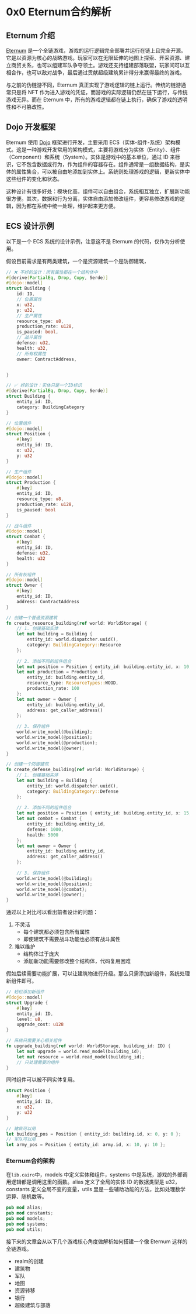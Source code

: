 # 0x0 Eternum合约解析

## Eternum 介绍
[Eternum](https://eternum-docs.realms.world/overview/introduction) 是一个全链游戏，游戏的运行逻辑完全部署并运行在链上且完全开源。它是以资源为核心的战略游戏。玩家可以在无限延伸的地图上探索、开采资源、建立商贸关系，也可以组建军队争夺领土。游戏还支持组建部落联盟，玩家间可以互相合作，也可以敌对战争，最后通过贡献超级建筑累计得分来赢得最终的游戏。

与之前的伪链游不同，Eternum 真正实现了游戏逻辑的链上运行。传统的链游通常只是将 NFT 作为进入游戏的凭证，而游戏的实际逻辑仍然在链下运行，与传统游戏无异。而在 Eternum 中，所有的游戏逻辑都在链上执行，确保了游戏的透明性和不可篡改性。

## Dojo 开发框架
Eternum 使用 [Dojo](https://book.dojoengine.org/what-is-dojo) 框架进行开发，主要采用 ECS（实体-组件-系统）架构模式。这是一种游戏开发常用的架构模式，主要将游戏分为实体（Entity）、组件（Component）和系统（System）。实体是游戏中的基本单位，通过 ID 来标识，它不包含数据或行为，作为组件的容器存在。组件通常是一组数据结构，是实体的属性集合，可以被自由地添加到实体上。系统则处理游戏的逻辑，更新实体中这些组件的变化和状态。

这种设计有很多好处：模块化高，组件可以自由组合，系统相互独立，扩展新功能很方便。其次，数据和行为分离，实体自由添加修改组件，更容易修改游戏的逻辑，因为都在系统中统一处理，维护起来更方便。

## ECS 设计示例
以下是一个 ECS 系统的设计示例，注意这不是 Eternum 的代码，仅作为分析使用。

假设目前需求是有两类建筑，一个是资源建筑一个是防御建筑，

```rust
// ❌ 不好的设计：所有属性都在一个结构体中
#[derive(PartialEq, Drop, Copy, Serde)]
#[dojo::model]
struct Building {
    id: ID,
    // 位置属性
    x: u32,
    y: u32,
    // 生产属性
    resource_type: u8,
    production_rate: u128,
    is_paused: bool,
    // 战斗属性
    defense: u32,
    health: u32,
    // 所有权属性
    owner: ContractAddress,


}

// ✅ 好的设计：实体只是一个ID标识
#[derive(PartialEq, Drop, Copy, Serde)]
struct Building {
    entity_id: ID,
    category: BuildingCategory
}

// 位置组件
#[dojo::model]
struct Position {
    #[key]
    entity_id: ID,
    x: u32,
    y: u32
}

// 生产组件
#[dojo::model]
struct Production {
    #[key]
    entity_id: ID,
    resource_type: u8,
    production_rate: u128,
    is_paused: bool
}

// 战斗组件
#[dojo::model]
struct Combat {
    #[key]
    entity_id: ID,
    defense: u32,
    health: u32
}

// 所有权组件
#[dojo::model]
struct Owner {
    #[key]
    entity_id: ID,
    address: ContractAddress
}
```

```rust
// 创建一个普通资源建筑
fn create_resource_building(ref world: WorldStorage) {
    // 1. 创建基础实体
    let mut building = Building {
        entity_id: world.dispatcher.uuid(),
        category: BuildingCategory::Resource
    };
    
    // 2. 添加不同的组件组合
    let mut position = Position { entity_id: building.entity_id, x: 10, y: 20 };
    let mut production = Production { 
        entity_id: building.entity_id,
        resource_type: ResourceTypes::WOOD,
        production_rate: 100
    };
    let mut owner = Owner {
        entity_id: building.entity_id,
        address: get_caller_address()
    };
    
    // 3. 保存组件
    world.write_model(@building);
    world.write_model(@position);
    world.write_model(@production);
    world.write_model(@owner);
}

// 创建一个防御建筑
fn create_defense_building(ref world: WorldStorage) {
    // 1. 创建基础实体
    let mut building = Building {
        entity_id: world.dispatcher.uuid(),
        category: BuildingCategory::Defense
    };
    
    // 2. 添加不同的组件组合
    let mut position = Position { entity_id: building.entity_id, x: 15, y: 25 };
    let mut combat = Combat {
        entity_id: building.entity_id,
        defense: 1000,
        health: 5000
    };
    let mut owner = Owner {
        entity_id: building.entity_id,
        address: get_caller_address()
    };
    
    // 3. 保存组件
    world.write_model(@building);
    world.write_model(@position);
    world.write_model(@combat);
    world.write_model(@owner);
}
```

通过以上对比可以看出前者设计的问题：
1. 不灵活
    - 每个建筑都必须包含所有属性
    - 即使建筑不需要战斗功能也必须有战斗属性
2. 难以维护
    - 结构体过于庞大
    - 添加新功能需要修改整个结构体，代码复用困难

假如后续需要功能扩展，可以让建筑物进行升级。那么只需添加新组件，系统处理新组件即可。
```rust
// 轻松添加新组件
#[dojo::model]
struct Upgrade {
    #[key]
    entity_id: ID,
    level: u8,
    upgrade_cost: u128
}

// 系统只需要关心相关组件
fn upgrade_building(ref world: WorldStorage, building_id: ID) {
    let mut upgrade = world.read_model(building_id);
    let mut resource = world.read_model(building_id);
    // 只处理需要的组件
}

```

同时组件可以被不同实体复用。
```rust
struct Position {
    #[key]
    entity_id: ID,
    x: u32,
    y: u32
}

// 建筑可以用
let building_pos = Position { entity_id: building.id, x: 0, y: 0 };
// 军队可以用
let army_pos = Position { entity_id: army.id, x: 10, y: 10 };

```

### Eternum合约架构
在`lib.cairo`中，models 中定义实体和组件，systems 中是系统，游戏的外部调用逻辑都是调用这里的函数。alias 定义了全局的实体 ID 的数据类型是 u32，constants 定义全局不变的变量，utils 里是一些辅助功能的方法，比如处理数学运算、随机数等。

 ```rust
pub mod alias;
pub mod constants;
pub mod models;
pub mod systems;
pub mod utils;
 ```

接下来的文章会从以下几个游戏核心角度做解析如何搭建一个像 Eternum 这样的全链游戏。

- realm的创建
- 建筑物
- 军队
- 地图
- 资源转移
- 银行
- 超级建筑与部落